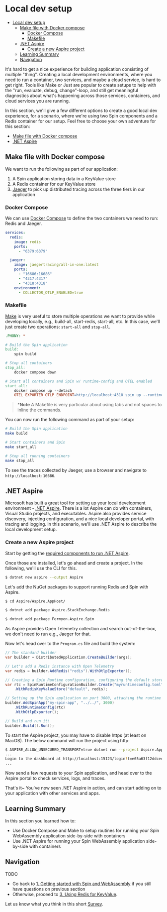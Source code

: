 # Local dev setup

- [Local dev setup](#local-dev-setup)
  - [Make file with Docker compose](#make-file-with-docker-compose)
    - [Docker Compose](#docker-compose)
    - [Makefile](#makefile)
  - [.NET Aspire](#net-aspire)
    - [Create a new Aspire project](#create-a-new-aspire-project)
  - [Learning Summary](#learning-summary)
  - [Navigation](#navigation)

It's hard to get a nice experience for building application consisting of multiple "thing". Creating a local development environments, where you need to run a container, two services, and maybe a cloud service, is hard to get right. Tools like Make or Just are popular to create setups to help with the "run, evaluate, debug, change"-loop, and still get meaningful diagnostics about what's happening across those services, containers, and cloud services you are running.

In this section, we'll give a few different options to create a good local dev experience, for a scenario, where we're using two Spin components and a Redis container for our setup. Feel free to choose your own adventure for this section:

- [Make file with Docker compose](#make-file-with-docker-compose)
- [.NET Aspire](#net-aspire)

## Make file with Docker compose

We want to run the following as part of our application:
1. A Spin application storing data in a KeyValue store
2. A Redis container for our KeyValue store
3. [Jaeger](https://www.jaegertracing.io) to pick up distributed tracing across the three tiers in our application

### Docker Compose

We can use [Docker Compose](https://docs.docker.com/compose/) to define the two containers we need to run: Redis and Jaeger.

```yaml
services:
  redis:
    image: redis
    ports:
      - "6379:6379"

  jaeger:
    image: jaegertracing/all-in-one:latest
    ports:
      - "16686:16686"
      - "4317:4317"
      - "4318:4318"
    environment:
      - COLLECTOR_OTLP_ENABLED=true
```

### Makefile

[Make](https://www.gnu.org/software/make/) is very useful to store multiple operations we want to provide while developing locally, e.g., build-all, start-redis, start-all, etc. In this case, we'll just create two operations: `start-all` and `stop-all`.

```makefile
.PHONY: *

# Build the Spin application
build:
	spin build

# Stop all containers
stop_all:
	docker compose down

# Start all containers and Spin w/ runtime-config and OTEL enabled
start_all:
	docker compose up --detach
	OTEL_EXPORTER_OTLP_ENDPOINT=http://localhost:4318 spin up --runtime-config-file runtime-config.toml
```

> ***Note**
>  A Makefile is very particular about using tabs and not spaces to inline the commands.

You can now run the following command as part of your setup:

```bash
# Build the Spin application
make build

# Start containers and Spin
make start_all

# Stop all running containers
make stop_all
```

To see the traces collected by Jaeger, use a browser and navigate to `http://localhost:16686`.

## .NET Aspire

Microsoft has built a great tool for setting up your local development environment - [.NET Aspire](https://learn.microsoft.com/en-us/dotnet/aspire/get-started/aspire-overview). There is a lot Aspire can do with containers, Visual Studio projects, and executables. Aspire also provides service discovery, injecting configuration, and a nice local developer portal, with tracing and logging. In this scenario, we'll use .NET Aspire to describe the local development setup.

### Create a new Aspire project

Start by getting the [required components to run .NET Aspire](https://learn.microsoft.com/en-us/dotnet/aspire/fundamentals/setup-tooling).

Once those are installed, let's go ahead and create a project. In the following, we'll use the CLI for this.

```bash
$ dotnet new aspire --output Aspire
```

Let's add the NuGet packages to support running Redis and Spin with Aspire.

```bash
$ cd Aspire/Aspire.AppHost/

$ dotnet add package Aspire.StackExchange.Redis

$ dotnet add package Fermyon.Aspire.Spin
```

As Aspire provides Open Telemetry collection and search out-of-the-box, we don't need to run e.g., Jaeger for that.

Now let's head over to the `Program.cs` file and build the system:

```cs
// The standard builder
var builder = DistributedApplication.CreateBuilder(args);

// Let's add a Redis instance with Open Telemetry
var redis = builder.AddRedis("redis").WithOtlpExporter();

// Creating a Spin Runtime configuration, configuring the default store to use Redis
var rtc = SpinRuntimeConfigurationBuilder.Create("myruntimeconfig.toml")
    .WithRedisKeyValueStore("default", redis);

// Setting up the Spin application on port 3000, attaching the runtime configuration, and Open Telemetry
builder.AddSpinApp("my-spin-app", "../../", 3000)
    .WithRuntimeConfig(rtc)
    .WithOtlpExporter();

// Build and run it!
builder.Build().Run();
```

To start the Aspire project, you may have to disable https (at least on MacOS). The below command will run the project using http:

```bash
$ ASPIRE_ALLOW_UNSECURED_TRANSPORT=true dotnet run --project Aspire.AppHost/Aspire.AppHost.csproj --launch-profile http
...
Login to the dashboard at http://localhost:15123/login?t=e65a63f12ddcec65a754b386f5f69d8d
...
```

Now send a few requests to your Spin application, and head over to the Aspire portal to check services, logs, and traces.

That's it~ You've now seen .NET Aspire in action, and can start adding on to your application with other services and apps.

## Learning Summary

In this section you learned how to:

- Use Docker Compose and Make to setup routines for running your Spin WebAssembly application side-by-side with containers
- Use .NET Aspire for running your Spin WebAssembly application side-by-side with containers

## Navigation
TODO
- Go back to [1. Getting started with Spin and WebAssembly](./01-spin-getting-started.md) if you still have questions on previous section
- Otherwise, proceed to [3. Using Redis for KeyValue](./03-using-redis-for-key-value.md).

Let us know what you think in this short [Survey](https://fibsu0jcu2g.typeform.com/workshop).
